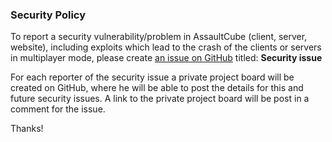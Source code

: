 ### Security Policy

To report a security vulnerability/problem in AssaultCube (client, server, website),
including exploits which lead to the crash of the clients or servers in multiplayer mode,
please create [an issue on GitHub](https://github.com/assaultcube/AC/issues) titled: **Security issue**

For each reporter of the security issue a private project board will be created on GitHub, where he will be able to post the details for this and future security issues.
A link to the private project board will be post in a comment for the issue.

Thanks!

